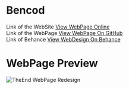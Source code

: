 # Bencod
Link of the WebSite [View WebPage Online](http://www.bencod.pe.hu)<br>
Link of the WebPage [View WebPage On GitHub](https://becod.github.io/Bencod)<br>
Link of Behance [View WebDesign On Behance](https://www.behance.net/gallery/49342251/BENCOD-Website)
<br>
# WebPage Preview
![TheEnd WebPage Redesign](https://becod.github.io/Bencod/img/bencod-website.png)
